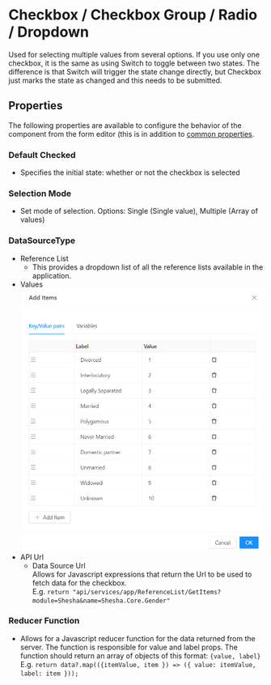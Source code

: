 # Checkbox / Checkbox Group / Radio / Dropdown

Used for selecting multiple values from several options. If you use only one checkbox, it is the same as using Switch to toggle between two states. The difference is that Switch will trigger the state change directly, but Checkbox just marks the state as changed and this needs to be submitted.

[//]: # '<iframe width="100%" height="500" src="https://pd-docs-adminportal-test.shesha.dev/shesha/forms-designer/?id=f8794ef7-d146-4422-b523-4f34474c4fa3" title="Selects Components" ></iframe>'

## Properties

The following properties are available to configure the behavior of the component from the form editor (this is in addition to [common properties](/docs/front-end-basics/form-components/common-component-properties).

### Default Checked

- Specifies the initial state: whether or not the checkbox is selected

### Selection Mode

- Set mode of selection. Options: Single (Single value), Multiple (Array of values)

### DataSourceType

- Reference List
  - This provides a dropdown list of all the reference lists available in the application.
- Values
  ![Image](./images/checklist-values.png)
- API Url
  - Data Source Url<br/>
    Allows for Javascript expressions that return the Url to be used to fetch data for the checkbox.
    <br/>E.g. `return "api/services/app/ReferenceList/GetItems?module=Shesha&name=Shesha.Core.Gender"`

### Reducer Function

- Allows for a Javascript reducer function for the data returned from the server. The function is responsible for value and label props. The function should return an array of objects of this format: `{value, label}`
  <br/>E.g. `return data?.map(({itemValue, item }) => ({ value: itemValue, label: item }));`
